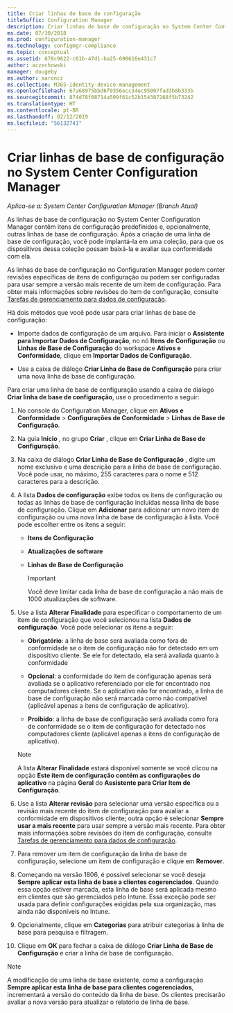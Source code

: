 ```yaml
---
title: Criar linhas de base de configuração
titleSuffix: Configuration Manager
description: Criar linhas de base de configuração no System Center Configuration Manager que podem ser implantadas para uma coleção.
ms.date: 07/30/2018
ms.prod: configuration-manager
ms.technology: configmgr-compliance
ms.topic: conceptual
ms.assetid: 678c9622-c61b-47d1-ba25-690616e431c7
author: aczechowski
manager: dougeby
ms.author: aaroncz
ms.collection: M365-identity-device-management
ms.openlocfilehash: 67a68975bbd6f9356ecc34ec95007fad3b8b333b
ms.sourcegitcommit: 874d78f08714a509f61c52b154387268f5b73242
ms.translationtype: HT
ms.contentlocale: pt-BR
ms.lasthandoff: 02/12/2019
ms.locfileid: "56132741"
---
```

# <a name="create-configuration-baselines-in-system-center-configuration-manager"></a>Criar linhas de base de configuração no System Center Configuration Manager

*Aplica-se a: System Center Configuration Manager (Branch Atual)*


As linhas de base de configuração no System Center Configuration Manager contêm itens de configuração predefinidos e, opcionalmente, outras linhas de base de configuração. Após a criação de uma linha de base de configuração, você pode implantá-la em uma coleção, para que os dispositivos dessa coleção possam baixá-la e avaliar sua conformidade com ela.  

 As linhas de base de configuração no Configuration Manager podem conter revisões específicas de itens de configuração ou podem ser configuradas para usar sempre a versão mais recente de um item de configuração. Para obter mais informações sobre revisões do item de configuração, consulte [Tarefas de gerenciamento para dados de configuração](../../compliance/deploy-use/management-tasks-for-configuration-data.md).  

 Há dois métodos que você pode usar para criar linhas de base de configuração:  

-   Importe dados de configuração de um arquivo. Para iniciar o **Assistente para Importar Dados de Configuração**, no nó **Itens de Configuração** ou **Linhas de Base de Configuração** do workspace **Ativos e Conformidade**, clique em **Importar Dados de Configuração**.  

-   Use a caixa de diálogo **Criar Linha de Base de Configuração** para criar uma nova linha de base de configuração.  

Para criar uma linha de base de configuração usando a caixa de diálogo **Criar linha de base de configuração**, use o procedimento a seguir:  

1. No console do Configuration Manager, clique em **Ativos e Conformidade** > **Configurações de Conformidade** > **Linhas de Base de Configuração**.  

2. Na guia **Início** , no grupo **Criar** , clique em **Criar Linha de Base de Configuração**.  

3. Na caixa de diálogo **Criar Linha de Base de Configuração** , digite um nome exclusivo e uma descrição para a linha de base de configuração. Você pode usar, no máximo, 255 caracteres para o nome e 512 caracteres para a descrição.  

4. A lista **Dados de configuração** exibe todos os itens de configuração ou todas as linhas de base de configuração incluídas nessa linha de base de configuração. Clique em **Adicionar** para adicionar um novo item de configuração ou uma nova linha de base de configuração à lista. Você pode escolher entre os itens a seguir:  

   - **Itens de Configuração**  

   - **Atualizações de software**  

   - **Linhas de Base de Configuração**  
     > [!IMPORTANT]
     > Você deve limitar cada linha de base de configuração a não mais de 1000 atualizações de software.
5. Use a lista **Alterar Finalidade** para especificar o comportamento de um item de configuração que você selecionou na lista **Dados de configuração**. Você pode selecionar os itens a seguir:  

   -   **Obrigatório**: a linha de base será avaliada como fora de conformidade se o item de configuração não for detectado em um dispositivo cliente. Se ele for detectado, ela será avaliada quanto à conformidade  

   -   **Opcional**: a conformidade do item de configuração apenas será avaliada se o aplicativo referenciado por ele for encontrado nos computadores cliente. Se o aplicativo não for encontrado, a linha de base de configuração não será marcada como não compatível (aplicável apenas a itens de configuração de aplicativo).  

   -   **Proibido**: a linha de base de configuração será avaliada como fora de conformidade se o item de configuração for detectado nos computadores cliente (aplicável apenas a itens de configuração de aplicativo).  

   > [!NOTE]
   >  A lista **Alterar Finalidade** estará disponível somente se você clicou na opção **Este item de configuração contém as configurações do aplicativo** na página **Geral** do **Assistente para Criar Item de Configuração**.  

6. Use a lista **Alterar revisão** para selecionar uma versão específica ou a revisão mais recente do item de configuração para avaliar a conformidade em dispositivos cliente; outra opção é selecionar **Sempre usar a mais recente** para usar sempre a versão mais recente. Para obter mais informações sobre revisões do item de configuração, consulte [Tarefas de gerenciamento para dados de configuração](../../compliance/deploy-use/management-tasks-for-configuration-data.md).  

7. Para remover um item de configuração da linha de base de configuração, selecione um item de configuração e clique em **Remover**.  

8. Começando na versão 1806, é possível selecionar se você deseja **Sempre aplicar esta linha de base a clientes cogerenciados**. Quando essa opção estiver marcada, esta linha de base será aplicada mesmo em clientes que são gerenciados pelo Intune.  Essa exceção pode ser usada para definir configurações exigidas pela sua organização, mas ainda não disponíveis no Intune. 

9. Opcionalmente, clique em **Categorias** para atribuir categorias à linha de base para pesquisa e filtragem. 

10. Clique em **OK** para fechar a caixa de diálogo **Criar Linha de Base de Configuração** e criar a linha de base de configuração.  

>[!NOTE]
> A modificação de uma linha de base existente, como a configuração **Sempre aplicar esta linha de base para clientes cogerenciados**, incrementará a versão do conteúdo da linha de base. Os clientes precisarão avaliar a nova versão para atualizar o relatório de linha de base. 

